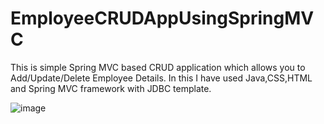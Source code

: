 # EmployeeCRUDAppUsingSpringMVC
This is simple Spring MVC based CRUD application which allows you to Add/Update/Delete Employee Details. In this I have used Java,CSS,HTML and Spring MVC framework with JDBC template.

![image](https://cloud.githubusercontent.com/assets/24415564/24092517/09c1d3a8-0d4f-11e7-927c-64ec152a6697.png)
